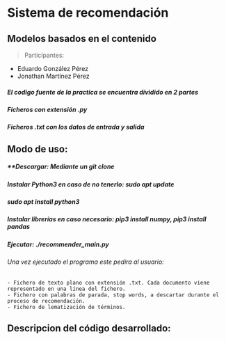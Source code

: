 # **Sistema de recomendación**
## **Modelos basados en el contenido**
> Participantes:
   - Eduardo González Pérez
   - Jonathan Martínez Pérez

##### El codigo fuente de la practica se encuentra dividido en 2 partes
#####    Ficheros con extensión .py
#####    Ficheros .txt con los datos de entrada y salida

## **Modo de uso**:
#####   **Descargar: Mediante un git clone
#####   **Instalar Python3 en caso de no tenerlo: sudo apt update**
#####   **sudo apt install python3**  
#####   **Instalar librerías en caso necesario: pip3 install numpy, pip3 install pandas**
#####   **Ejecutar: ./recommender_main.py** 
###### Una vez ejecutado el programa este pedira al usuario:
    - Fichero de texto plano con extensión .txt. Cada documento viene representado en una línea del fichero.
    - Fichero con palabras de parada, stop words, a descartar durante el proceso de recomendación.
    - Fichero de lematización de términos.

## **Descripcion del código desarrollado**: